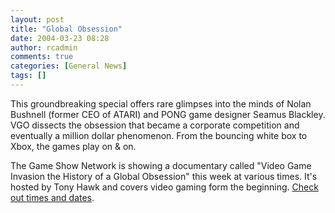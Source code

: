 ```yaml
---
layout: post
title: "Global Obsession"
date: 2004-03-23 08:28
author: rcadmin
comments: true
categories: [General News]
tags: []
---
```

<P>This groundbreaking special offers rare glimpses into the minds of Nolan Bushnell (former CEO of ATARI) and PONG game designer Seamus Blackley. VGO dissects the obsession that became a corporate competition and eventually a million dollar phenomenon. From the bouncing white box to Xbox, the games play on & on.
<br />
<P>The Game Show Network is showing a documentary called "Video Game Invasion the History of a Global Obsession" this week at various times. It's hosted by Tony Hawk and covers video gaming form the beginning.  <A HREF=' http://www.gsn.com:80/onair/index.php'>Check out times and dates</A>.
